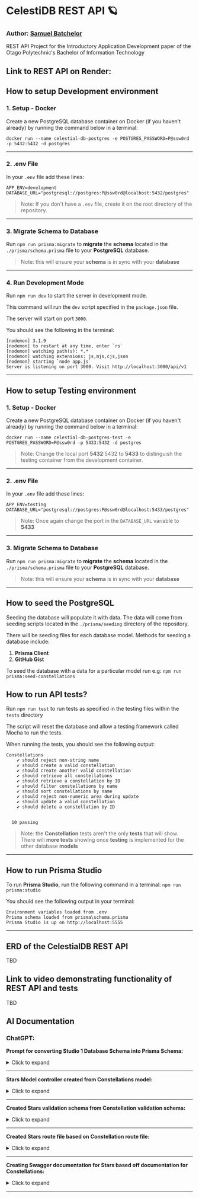 # CelestiDB REST API 🪐

### Author: <a href="https://github.com/batcsg1" alt="My GitHub account">Samuel Batchelor</a>
REST API Project for the Introductory Application Development paper of the Otago Polytechnic's Bachelor of Information Technology

## Link to REST API on Render:

## How to setup Development environment

### 1. Setup - Docker

Create a new PostgreSQL database container on Docker (if you haven't already) by running the command below in a terminal:
```
docker run --name celestial-db-postgres -e POSTGRES_PASSWORD=P@ssw0rd -p 5432:5432 -d postgres
```
---

### 2. .env File
In your `.env` file add these lines:

```
APP_ENV=development
DATABASE_URL="postgresql://postgres:P@ssw0rd@localhost:5432/postgres"
```
> Note: If you don't have a `.env` file, create it on the root directory of the repository.

---

### 3. Migrate Schema to Database
Run `npm run prisma:migrate` to **migrate** the **schema** located in the `./prisma/schema.prisma` file to your **PostgreSQL** database.

> Note: this will ensure your **schema** is in sync with your **database**

---

### 4. Run Development Mode

Run `npm run dev` to start the server in development mode.

This command will run the `dev` script specified in the `package.json` file.

The server will start on port `3000`.

You should see the following in the terminal: 
```
[nodemon] 3.1.9
[nodemon] to restart at any time, enter `rs`
[nodemon] watching path(s): *.*
[nodemon] watching extensions: js,mjs,cjs,json
[nodemon] starting `node app.js`
Server is listening on port 3000. Visit http://localhost:3000/api/v1
```

---

## How to setup Testing environment

### 1. Setup - Docker

Create a new PostgreSQL database container on Docker (if you haven't already) by running the command below in a terminal:
```
docker run --name celestial-db-postgres-test -e POSTGRES_PASSWORD=P@ssw0rd -p 5433:5432 -d postgres
```
> Note: Change the local port **5432**:5432 to **5433** to distinguish the testing container from the development container.
---

### 2. .env File
In your `.env` file add these lines:

```
APP_ENV=testing
DATABASE_URL="postgresql://postgres:P@ssw0rd@localhost:5433/postgres"
```
> Note: Once again change the port in the `DATABASE_URL` variable to **5433**

---

### 3. Migrate Schema to Database
Run `npm run prisma:migrate` to **migrate** the **schema** located in the `./prisma/schema.prisma` file to your **PostgreSQL** database.

> Note: this will ensure your **schema** is in sync with your **database**

---

## How to seed the PostgreSQL

Seeding the database will populate it with data. The data will come from seeding scripts located in the `./prisma/seeding` directory of the repository.

There will be seeding files for each database model. Methods for seeding a database include:

1. **Prisma Client**
2. **GitHub Gist**

To seed the database with a data for a particular model run e.g: `npm run prisma:seed-constellations`

## How to run API tests?
Run `npm run test` to run tests as specified in the testing files within the `tests` directory

The script will reset the database and allow a testing framework called Mocha to run the tests.

When running the tests, you should see the following output:

```
Constellations
    ✔ should reject non-string name
    ✔ should create a valid constellation
    ✔ should create another valid constellation
    ✔ should retrieve all constellations
    ✔ should retrieve a constellation by ID
    ✔ should filter constellations by name
    ✔ should sort constellations by name
    ✔ should reject non-numeric area during update
    ✔ should update a valid constellation
    ✔ should delete a constellation by ID


  10 passing
```
> Note: the **Constellation** tests aren't the only **tests** that will show. There will **more tests** showing once **testing** is implemented for the other database **models**

---

## How to run Prisma Studio
To run **Prisma Studio**, run the following command in a terminal: `npm run prisma:studio`

You should see the following output in your terminal:
```
Environment variables loaded from .env
Prisma schema loaded from prisma\schema.prisma
Prisma Studio is up on http://localhost:5555
```

---

## ERD of the CelestialDB REST API
TBD
## Link to video demonstrating functionality of REST API and tests
TBD
## AI Documentation
### ChatGPT:

**Prompt for converting Studio 1 Database Schema into Prisma Schema:**

<details>
<summary>Click to expand</summary>

```
CREATE TABLE Stars( 
star_id INTEGER PRIMARY KEY,
star_name text,
star_age real,
star_mass real,
star_diameter real,
star_type text,
star_distance real,
star_temperature real,
star_luminosity real,
number_of_planets integer,
apparent_brightness real,
right_ascension real,
declination real,
constellation_id integer,
foreign key (constellation_id) references Constellations (constellation_id)
);

CREATE TABLE Planets(
planet_id INTEGER PRIMARY KEY,
planet_name text,
planet_age real,
planet_mass real,
planet_diameter real,
planet_density real,
planet_type text,
planet_atmosphere text,
orbital_period real,
minorbital_distance real,
maxorbital_distance real,
axial_tilt real,
number_of_moons integer,
planet_mintemperature real,
planet_maxtemperature real,
planet_gravity real,
rotation_period real,
planet_location text,
planet_habitability text,
star_id integer,
foreign key (star_id) references Stars (star_id)
);

CREATE TABLE Dwarf_Planets(
dwarfplanet_id INTEGER PRIMARY KEY,
dwarfplanet_name text,
dwarfplanet_age real,
dwarfplanet_mass real,
dwarfplanet_diameter real,
dwarfplanet_density real,
dwarfplanet_type text,
dwarfplanet_atmosphere text,
orbital_period real,
minorbital_distance real,
maxorbital_distance real,
axial_tilt real,
number_of_moons integer,
dwarfplanet_mintemperature real,
dwarfplanet_maxtemperature real,
dwarfplanet_gravity real,
rotation_period real,
dwarfplanet_location text,
dwarfplanet_habitability text,
star_id integer,
foreign key (star_id) references Stars (star_id)
);

CREATE TABLE Satellites(
satellite_id INTEGER PRIMARY KEY,
satellite_name text,
satellite_age real,
satellite_mass real,
satellite_diameter real,
satellite_density real,
satellite_type text,
satellite_atmosphere text,
orbital_period real,
minorbital_distance real,
maxorbital_distance real,
axial_tilt real,
satellite_mintemperature real,
satellite_maxtemperature real,
satellite_gravity real,
rotation_period real,
satellite_location text,
satellite_habitability text,
planet_id integer,
dwarfplanet_id integer,
foreign key (planet_id) references Planets (planet_id),
foreign key (dwarfplanet_id) references Dwarf_Planets (dwarfplanet_id)
);

CREATE TABLE Asteroids(
asteroid_id INTEGER PRIMARY KEY,
asteroid_name text,
asteroid_age real,
asteroid_mass real,
asteroid_diameter real,
asteroid_density real,
asteroid_type text,
orbital_period real,
minorbital_distance real,
maxorbital_distance real,
asteroid_location text,
star_id integer,
foreign key (star_id) references Stars (star_id)
);

CREATE TABLE Meteorites(
meteorite_id INTEGER PRIMARY KEY,
meteorite_name text,
meteorite_age real,
meteorite_foundyear integer,
meteorite_mass real,
meteorite_diameter real,
meteorite_location text,
latitudinal_coordinates real,
longitudinal_coordinates real,
planet_id integer,
foreign key (planet_id) references Planets (planet_id)
);

CREATE TABLE Comets(
comet_id INTEGER PRIMARY KEY,
comet_name text,
comet_mass real,
comet_diameter real,
comet_density real,
comet_type text,
orbital_period real,
minorbital_distance real,
maxorbital_distance real,
comet_location text,
star_id integer,
foreign key (star_id) references Stars (star_id)
);

CREATE TABLE Meteor_Showers(
meteorshower_id INTEGER PRIMARY KEY,
meteorshower_name text,
previous_year integer,
next_year integer,
initial_date date,
final_date date,
frequency integer,
meteorshower_duration integer,
meteor_velocity real,
meteors_per_hour integer,
peak_date date,
comet_id integer,
asteroid_id integer,
constellation_id integer,
foreign key (comet_id) references Comets (comet_id),
foreign key (asteroid_id) references Asteroids (asteroid_id),
foreign key (constellation_id) references Constellations (constellation_id)
); Convert all of this to a prisma schema and add it to this schema: // This is your Prisma schema file.
// Learn more about it in the docs: https://pris.ly/d/prisma-schema

// Looking for ways to speed up your queries, or scale easily with your serverless or edge functions?
// Try Prisma Accelerate: https://pris.ly/cli/accelerate-init

generator client {
  provider = "prisma-client-js"
}

datasource db {
  provider = "postgresql"
  url      = env("DATABASE_URL")
}

model Constellation {
  id               String   @id @default(uuid())
  name             String
  right_ascension  Float
  declination      Float
  shape            String
  area             Float
  createdAt        DateTime @default(now())
  updatedAt        DateTime @updatedAt
}
```
</details>

---
**Stars Model controller created from Constellations model:**

<details>
<summary>Click to expand</summary>

```
/**
 * @file Manages business logic for constellations
 * @author Samuel Batchelor
 */

import Repository from "../../repositories/generic.js";

const constellationRepository = new Repository("Constellation");

const selectObject = {
  id: true,
  right_ascension: true,
  declination: true,
  shape: true,
  area: true
};

const createConstellation = async (req, res) => {
  try {
    await constellationRepository.create(req.body);
    const newConstellations = await constellationRepository.findAll(selectObject);
    return res.status(201).json({
      message: "Constellation successfully created",
      data: newConstellations,
    });
  } catch (err) {
    return res.status(500).json({
      message: err.message,
    });
  }
};

const getConstellations = async (req, res) => {
  try {
    const constellations = await constellationRepository.findAll(selectObject);
    if (!constellations) {
      return res.status(404).json({ message: "No constellations found" });
    }
    return res.status(200).json({
      data: constellations,
    });
  } catch (err) {
    return res.status(500).json({
      message: err.message,
    });
  }
};

const getConstellation = async (req, res) => {
  try {
    const constellation = await constellationRepository.findById(req.params.id);
    if (!constellation) {
      return res.status(404).json({
        message: No constellation with the id: ${req.params.id} found,
      });
    }
    return res.status(200).json({
      data: constellation,
    });
  } catch (err) {
    return res.status(500).json({
      message: err.message,
    });
  }
};

const updateConstellation = async (req, res) => {
  try {
    let constellation = await constellationRepository.findById(req.params.id);
    if (!constellation) {
      return res.status(404).json({
        message: No constellation with the id: ${req.params.id} found,
      });
    }
    constellation = await constellationRepository.update(req.params.id, req.body);
    return res.status(200).json({
      message: Constellation with the id: ${req.params.id} successfully updated,
      data: constellation,
    });
  } catch (err) {
    return res.status(500).json({
      message: err.message,
    });
  }
};

const deleteConstellation = async (req, res) => {
  try {
    const constellation = await constellationRepository.findById(req.params.id);
    if (!constellation) {
      return res.status(404).json({
        message: No constellation with the id: ${req.params.id} found,
      });
    }
    await constellationRepository.delete(req.params.id);
    return res.json({
      message: Constellation with the id: ${req.params.id} successfully deleted,
    });
  } catch (err) {
    return res.status(500).json({
      message: err.message,
    });
  }
};

export {
  createConstellation,
  getConstellations,
  getConstellation,
  updateConstellation,
  deleteConstellation,
}; Do all this for stars
```
</details>

---

**Created Stars validation schema from Constellation validation schema:**

<details>
<summary>Click to expand</summary>

```
import Joi from "joi";

const constellationSchema = Joi.object({
  id: Joi.alternatives().try(Joi.string(), Joi.number()).required().messages({
    "string.base": "id should be a string",
    "number.base": "id should be a number",
    "any.required": "id is required"
  }),
  name: Joi.string().min(3).max(100).required().messages({
    "string.base": "name should be a string",
    "string.empty": "name cannot be empty",
    "string.min": "name should have a minimum length of {#limit}",
    "string.max": "name should have a maximum length of {#limit}",
    "any.required": "name is required"
  }),
  right_ascension: Joi.number().required().messages({
    "number.base": "right_ascension should be a number",
    "any.required": "right_ascension is required"
  }),
  declination: Joi.number().required().messages({
    "number.base": "declination should be a number",
    "any.required": "declination is required"
  }),
  shape: Joi.string().min(3).max(100).required().messages({
    "string.base": "shape should be a string",
    "string.empty": "shape cannot be empty",
    "string.min": "shape should have a minimum length of {#limit}",
    "string.max": "shape should have a maximum length of {#limit}",
    "any.required": "shape is required"
  }),
  area: Joi.number().min(0).required().messages({
    "number.base": "area should be a number",
    "number.min": "area should be greater than or equal to {#limit}",
    "any.required": "area is required"
  }),
});

const validateSchema = (schema, isRequired = false) => {
  return (req, res, next) => {
    const { error } = isRequired
      ? schema.required().validate(req.body)
      : schema.validate(req.body);

    if (error) {
      return res.status(409).json({
        msg: error.details[0].message,
      });
    }

    next();
  };
};

const validatePostConstellation = validateSchema(constellationSchema, true);
const validatePutConstellation = validateSchema(constellationSchema);

export { validatePostConstellation, validatePutConstellation };  validation for stars
```
</details>

---

**Created Stars route file based on Constellation route file:**

<details>
<summary>Click to expand</summary>

```
/**
 * @file Defines the route for getting the constellations data
 * @author Samuel Batchelor
 */

import createRouter from "./base.js";

import {
  createConstellation,
  getConstellations,
  getConstellation,
  updateConstellation,
  deleteConstellation,
} from "../../controllers/v1/constellation.js";

import {
  validatePostConstellation,
  validatePutConstellation,
} from "../../middleware/validation/constellation.js";

const constellationController = {
  get: getConstellations,
  getById: getConstellation,
  create: createConstellation,
  update: updateConstellation,
  delete: deleteConstellation,
};

const constellationRouter = createRouter(
  constellationController,
  validatePostConstellation,
  validatePutConstellation,
);

export default constellationRouter; do this for stars too
```
</details>

---

**Creating Swagger documentation for Stars based off documentation for Constellations:**

<details>
<summary>Click to expand</summary>

```
/**
 * @swagger
 * components:
 *   schemas:
 *     Constellation:
 *       type: object
 *       properties:
 *         id:
 *           type: string
 *           format: uuid
 *           example: "123e4567-e89b-12d3-a456-426614174000"
 *         name:
 *           type: string
 *           example: Orion
 *         right_ascension:
 *           type: number
 *           format: float
 *           example: 5.5
 *         declination:
 *           type: number
 *           format: float
 *           example: -5.0
 *         shape:
 *           type: string
 *           example: "Hunter"
 *         area:
 *           type: number
 *           format: float
 *           example: 594.0
 */

/**
 * @swagger
 * /api/v1/constellations:
 *   post:
 *     summary: Create a new constellation
 *     tags:
 *       - Constellation
 *     requestBody:
 *       required: true
 *       content:
 *         application/json:
 *           schema:
 *             $ref: '#/components/schemas/Constellation'
 *     responses:
 *       '201':
 *         description: Constellation successfully created
 *       '400':
 *         description: Constellation with the same name already exists
 *       '500':
 *         description: Internal server error
 */

/**
 * @swagger
 * /api/v1/constellations:
 *   get:
 *     summary: Get all constellations
 *     tags:
 *       - Constellation
 *     responses:
 *       '200':
 *         description: Success
 *       '404':
 *         description: No constellations found
 *       '500':
 *         description: Internal server error
 */

/**
 * @swagger
 * /api/v1/constellations/{id}:
 *   get:
 *     summary: Get a constellation by id
 *     tags:
 *       - Constellation
 *     parameters:
 *       - in: path
 *         name: id
 *         required: true
 *         schema:
 *           type: integer
 *     responses:
 *       '200':
 *         description: Success
 *       '404':
 *         description: No constellation found with the provided id
 *       '500':
 *         description: Internal server error
 */

/**
 * @swagger
 * /api/v1/constellations/{id}:
 *   put:
 *     summary: Update a constellation by id
 *     tags:
 *       - Constellation
 *     parameters:
 *       - in: path
 *         name: id
 *         required: true
 *         schema:
 *           type: integer
 *     requestBody:
 *       required: true
 *       content:
 *         application/json:
 *           schema:
 *             $ref: '#/components/schemas/Constellation'
 *     responses:
 *       '200':
 *         description: Constellation successfully updated
 *       '404':
 *         description: No constellation found with the provided id
 *       '500':
 *         description: Internal server error
 */

/**
 * @swagger
 * /api/v1/constellations/{id}:
 *   delete:
 *     summary: Delete a constellation by id
 *     tags:
 *       - Constellation
 *     parameters:
 *       - in: path
 *         name: id
 *         required: true
 *         schema:
 *           type: integer
 *     responses:
 *       '200':
 *         description: Constellation successfully deleted
 *       '404':
 *         description: No constellation found with the provided id
 *       '500':
 *         description: Internal server error
 */  update swagger for stars
```

</details>

---